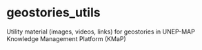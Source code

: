 # geostories_utils
Utility material (images, videos, links) for geostories in UNEP-MAP Knowledge Management Platform (KMaP)
